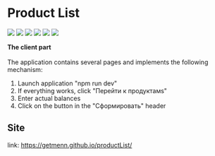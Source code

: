 # Product List

![](https://img.shields.io/npm/v/react?label=React&style=flat-square) ![](https://img.shields.io/npm/v/sass?label=sass&style=flat-square)  ![](https://img.shields.io/npm/v/axios?label=axios&style=flat-square) ![](https://img.shields.io/npm/v/%40mui%2Fmaterial?label=Material%20UI) ![](https://img.shields.io/npm/v/react-hook-form?label=react-hook-form) ![](https://img.shields.io/npm/v/next?label=next)

**The client part**<br /><br />
The application contains several pages and implements the following mechanism:

1. Launch application "npm run dev"
2. If everything works, click "Перейти к продуктамs"
3. Enter actual balances
4. Click on the button in the "Сформировать" header

## Site

link: https://getmenn.github.io/productList/
